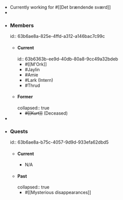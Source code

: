 - Currently working for #[[Det brændende sværd]]
-
- ### Members
  id:: 63b6ae8a-825e-4ffd-a312-a146bac7c99c
	- #### Current
	  id:: 63b6363b-ee9d-40db-80a8-9cc49a32bdeb
		- #[[M'Ork]]
		- #Jaylin
		- #Amie
		- #Lark (Intern)
		- #Thrud
	- #### Former
	  collapsed:: true
		- ~~#[[Kurt]]~~ (Deceased)
-
- ### Quests
  id:: 63b6ae8a-b75c-4057-9d9d-933efa62dbd5
	- #### Current
		- N/A
	- #### Past
	  collapsed:: true
		- #[[Mysterious disappearances]]